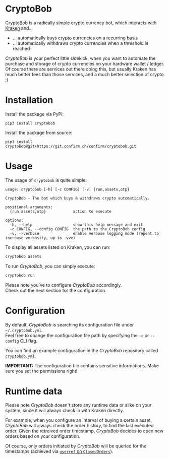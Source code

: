 CryptoBob
=========

CryptoBob is a radically simple crypto currency bot, which interacts with [Kraken](https://kraken.com) and…

- … automatically buys crypto currencies on a recurring basis
- … automatically withdraws crypto currencies when a threshold is reached

_CryptoBob_ is your perfect little sidekick, when you want to automate the purchase and storage of crypto currencies on your hardware wallet / ledger.
Of course there are services out there doing this, but usually Kraken has much better fees than those services, and a much better selection of crypto ;)

Installation
============

Install the package via PyPi:

```
pip3 install cryptobob
```

Install the package from source:

```
pip3 install cryptobob@git+https://git.confirm.ch/confirm/cryptobob.git
```

Usage
=====

The usage of ``cryptobob`` is quite simple:

```
usage: cryptobob [-h] [-c CONFIG] [-v] {run,assets,otp}

CryptoBob - The bot which buys & withdraws crypto automatically.

positional arguments:
  {run,assets,otp}            action to execute

options:
  -h, --help                  show this help message and exit
  -c CONFIG, --config CONFIG  the path to the CryptoBob config
  -v, --verbose               enable verbose logging mode (repeat to increase verbosity, up to -vvv)
```

To display all assets listed on Kraken, you can run:

```bash
cryptobob assets
```

To run _CryptoBob_, you can simply execute:

```bash
cryptobob run
```

Please note you've to configure _CryptoBob_ accordingly.  
Check out the next section for the configuration.

Configuration
=============

By default, _CryptoBob_ is searching its configuration file under `~/.cryptobob.yml`.  
Feel free to change the configuration file path by specifying the `-c` or `--config` CLI flag.

You can find an example configuration in the _CryptoBob_ repository called [`cryptobob.yml`](cryptobob.yml).

__IMPORTANT:__ The configuration file contains sensitive informations. Make sure you set the permissions right!

Runtime data
============

Please note _CryptoBob_ doesn't store any runtime data or alike on your system, since it will always check in with Kraken directly.

For example, when you configure an interval of buying a certain asset, _CryptoBob_ will always check the order history, to find the last executed order.
Given the retreived order timestamp, _CryptoBob_ decides to open new orders based on your configuration.

Of course, only orders initiated by _CryptoBob_ will be queried for the timestamps (achieved via [`userref` on `ClosedOrders`](https://docs.kraken.com/rest/#tag/Account-Data/operation/getClosedOrders)).
